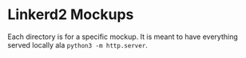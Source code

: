 # Linkerd2 Mockups

Each directory is for a specific mockup. It is meant to have everything served
locally ala `python3 -m http.server`.
